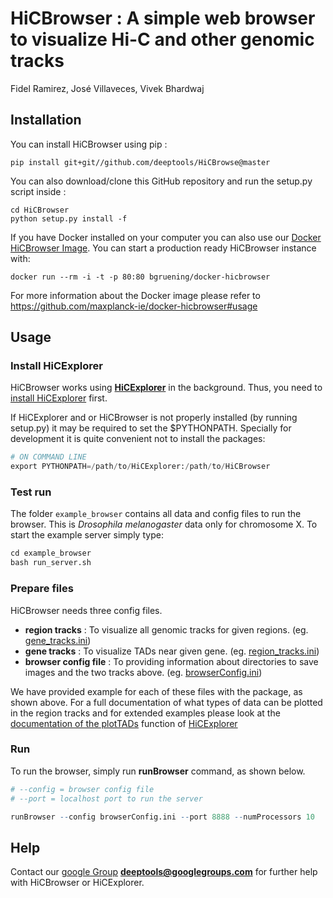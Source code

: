 # HiCBrowser : A simple web browser to visualize Hi-C and other genomic tracks

Fidel Ramirez, José Villaveces, Vivek Bhardwaj  

## Installation

You can install HiCBrowser using pip :

```
pip install git+git//github.com/deeptools/HiCBrowse@master
```

You can also download/clone this GitHub repository and run the setup.py script inside :

```
cd HiCBrowser
python setup.py install -f
```

If you have Docker installed on your computer you can also use our [Docker HiCBrowser Image](https://github.com/maxplanck-ie/docker-hicbrowser). You can start a production ready HiCBrowser instance with:

```
docker run --rm -i -t -p 80:80 bgruening/docker-hicbrowser
```

For more information about the Docker image please refer to https://github.com/maxplanck-ie/docker-hicbrowser#usage


## Usage

### Install HiCExplorer

HiCBrowser works using [**HiCExplorer**](http://hicexplorer.readthedocs.io/en/latest/) in the background. Thus, you need to [install HiCExplorer](http://hicexplorer.readthedocs.io/en/latest/content/installation.html) first.

If HiCExplorer and or HiCBrowser is not properly installed (by running setup.py) it may be required to set the $PYTHONPATH. Specially for development it is quite convenient not to install the packages:


```python
# ON COMMAND LINE
export PYTHONPATH=/path/to/HiCExplorer:/path/to/HiCBrowser
```

### Test run

The folder `example_browser` contains all data and config files to run the browser. This is _Drosophila melanogaster_ data only for chromosome X. To start the example server simply type:

```r
cd example_browser
bash run_server.sh
```

### Prepare files

HiCBrowser needs three config files.

+ **region tracks** : To visualize all genomic tracks for given regions. (eg. [gene_tracks.ini](./gene_tracks.ini))
+ **gene tracks** : To visualize TADs near given gene. (eg. [region_tracks.ini](./region_tracks.ini))
+ **browser config file** : To providing information about directories to save images and the two tracks above. (eg. [browserConfig.ini](./browserConfig.ini))

We have provided example for each of these files with the package, as shown above. For a full documentation of what types of data can be plotted in the region tracks 
and for extended examples please look at the [documentation of the plotTADs](http://hicexplorer.readthedocs.io/en/latest/content/tools/hicPlotTADs.html) 
function of [HiCExplorer](http://hicexplorer.readthedocs.io/en/latest/)  


### Run

To run the browser, simply run **runBrowser** command, as shown below.

        

```r
# --config = browser config file
# --port = localhost port to run the server

runBrowser --config browserConfig.ini --port 8888 --numProcessors 10 
```

## Help

Contact our [google Group](https://groups.google.com/forum/#!forum/deeptools) **deeptools@googlegroups.com** for further help with HiCBrowser or HiCExplorer.
